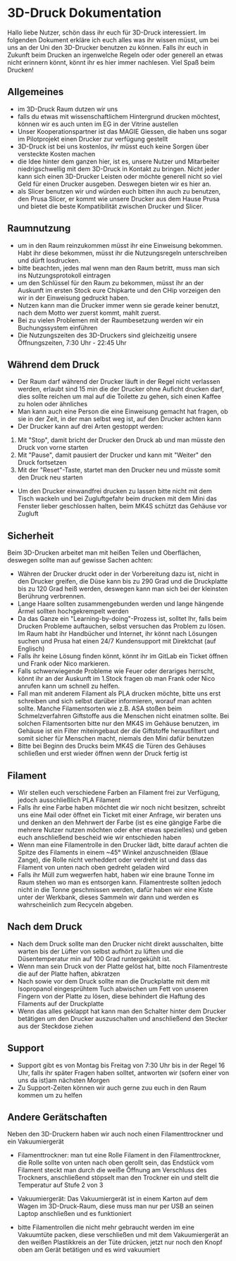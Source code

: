# 3D-Druck Dokumentation

Hallo liebe Nutzer,
schön dass ihr euch für 3D-Druck interessiert. Im folgenden Dokument erkläre ich euch alles was ihr wissen müsst, um bei uns an der Uni den 3D-Drucker benutzen zu können. Falls ihr euch in Zukunft beim Drucken an irgenwelche Regeln oder oder generell an etwas nicht erinnern könnt, könnt ihr es hier immer nachlesen.
Viel Spaß beim Drucken!

## Allgemeines
- im 3D-Druck Raum dutzen wir uns
- falls du etwas mit wissenschaftlichem Hintergrund drucken möchtest, können wir es auch unten im EG in der Vitrine austellen
- Unser Kooperationspartner ist das MAGIE Giessen, die haben uns sogar im Pilotprojekt einen Drucker zur verfügung gestellt
- 3D-Druck ist bei uns kostenlos, ihr müsst euch keine Sorgen über versteckte Kosten machen
- die Idee hinter dem ganzen hier, ist es, unsere Nutzer und Mitarbeiter niedrigschwellig mit dem 3D-Druck in Kontakt zu bringen. Nicht jeder kann sich einen 3D-Drucker Leisten oder möchte generell nicht so viel Geld für einen Drucker ausgeben. Deswegen bieten wir es hier an.
- als Slicer benutzen wir und würden euch bitten ihn auch zu benutzen, den Prusa Slicer, er kommt wie unsere Drucker aus dem Hause Prusa und bietet die beste Kompatibilität zwischen Drucker und Slicer.

## Raumnutzung
- um in den Raum reinzukommen müsst ihr eine Einweisung bekommen. Habt ihr diese bekommen, müsst ihr die Nutzungsregeln unterschreiben und dürft losdrucken.
- bitte beachten, jedes mal wenn man den Raum betritt, muss man sich ins Nutzungsprotokoll eintragen
- um den Schlüssel für den Raum zu bekommen, müsst ihr an der Auskunft im ersten Stock eure Chipkarte und den CHip vorzeigen den wir in der Einweisung gedruckt haben.
- Nutzen kann man die Drucker immer wenn sie gerade keiner benutzt, nach dem Motto wer zuerst kommt, mahlt zuerst.
- Bei zu vielen Problemen mit der Raumbesetzung werden wir ein Buchungssystem einführen
- Die Nutzungszeiten des 3D-Druckers sind gleichzeitig unsere Öffnungszeiten, 7:30 Uhr - 22:45 Uhr

## Während dem Druck
- Der Raum darf während der Drucker läuft in der Regel nicht verlassen werden, erlaubt sind 15 min die der Drucker ohne Auficht drucken darf, dies sollte reichen um mal auf die Toilette zu gehen, sich einen Kaffee zu holen oder ähnliches
- Man kann auch eine Person die eine Einweisung gemacht hat fragen, ob sie in der Zeit, in der man selbst weg ist, auf den Drucker achten kann 
- Der Drucker kann auf drei Arten gestoppt werden: 
1. Mit "Stop", damit bricht der Drucker den Druck ab und man müsste den Druck von vorne starten
2. Mit "Pause", damit pausiert der Drucker und kann mit "Weiter" den Druck fortsetzen
3. Mit der "Reset"-Taste, startet man den Drucker neu und müsste somit den Druck neu starten
- Um den Drucker einwandfrei drucken zu lassen bitte nicht mit dem Tisch wackeln und bei Zugluftgefahr beim drucken mit dem Mini das Fenster lieber geschlossen halten, beim MK4S schützt das Gehäuse vor Zugluft

## Sicherheit
Beim 3D-Drucken arbeitet man mit heißen Teilen und Oberflächen, deswegen sollte man auf gewisse Sachen achten:

- Währen der Drucker druckt oder in der Vorbereitung dazu ist, nicht in den Drucker greifen, die Düse kann bis zu 290 Grad und die Druckplatte bis zu 120 Grad heiß werden, deswegen kann man sich bei der kleinsten Berührung verbrennen.
- Lange Haare sollten zusammengebunden werden und lange hängende Ärmel sollten hochgekrempelt werden
- Da das Ganze ein "Learning-by-doing"-Prozess ist, solltet Ihr, falls beim Drucken Probleme auftauchen, selbst versuchen das Problem zu lösen. Im Raum habt ihr Handbücher und Internet, ihr könnt nach Lösungen suchen und Prusa hat einen 24/7 Kundensupport mit Direktchat (auf Englisch)
- Falls ihr keine Lösung finden könnt, könnt ihr im GitLab ein Ticket öffnen und Frank oder Nico markieren.
- Falls schwerwiegende Probleme wie Feuer oder derariges herrscht, könnt ihr an der Auskunft im 1.Stock fragen ob man Frank oder Nico anrufen kann um schnell zu helfen.
- Fall man mit anderem Filament als PLA drucken möchte, bitte uns erst schreiben und sich selbst darüber informieren, worauf man achten sollte. Manche Filamentsorten wie z.B. ASA stoßen beim Schmelzverfahren Giftstoffe aus die Menschen nicht einatmen sollte. Bei solchen Filamentsorten bitte nur den MK4S im Gehäuse benutzen, im Gehäuse ist ein Filter miteingebaut der die Giftstoffe herausfiltert und somit sicher für Menschen macht, niemals den Mini dafür benutzen
- Bitte bei Beginn des Drucks beim MK4S die Türen des Gehäuses schließen und erst wieder öffnen wenn der Druck fertig ist

## Filament
- Wir stellen euch verschiedene Farben an Filament frei zur Verfügung, jedoch ausschließlich PLA Filament
- Falls ihr eine Farbe haben möchtet die wir noch nicht besitzen, schreibt uns eine Mail oder öffnet ein Ticket mit einer Anfrage, wir beraten uns und denken an den Mehrwert der Farbe (ist es eine gängige Farbe die mehrere Nutzer nutzen möchten oder eher etwas spezielles) und geben euch anschließend bescheid wie wir entschieden haben
- Wenn man eine Filamentrolle in den Drucker lädt, bitte darauf achten die Spitze des Filaments in einem ~45° Winkel anzuschneiden (Blaue Zange), die Rolle nicht verheddert oder verdreht ist und dass das Filament von unten nach oben gedreht geladen wird
- Falls ihr Müll zum wegwerfen habt, haben wir eine braune Tonne im Raum stehen wo man es entsorgen kann. Filamentreste sollten jedoch nicht in die Tonne geschmissen werden, dafür haben wir eine Kiste unter der Werkbank, dieses Sammeln wir dann und werden es wahrscheinlich zum Recyceln abgeben.

## Nach dem Druck
- Nach dem Druck sollte man den Drucker nicht direkt ausschalten, bitte warten bis der Lüfter von selbst aufhört zu lüften und die Düsentemperatur min auf 100 Grad runtergekühlt ist.
- Wenn man sein Druck von der Platte gelöst hat, bitte noch Filamentreste die auf der Platte haften, abkratzen
- Nach sowie vor dem Druck sollte man die Druckplatte mit dem mit Isopropanol eingesprühtem Tuch abwischen um Fett von unseren Fingern von der Platte zu lösen, diese behindert die Haftung des Filaments auf der Druckplatte
- Wenn das alles geklappt hat kann man den Schalter hinter dem Drucker betätigen um den Drucker auszuschalten und anschließend den Stecker aus der Steckdose ziehen

## Support
- Support gibt es von Montag bis Freitag von 7:30 Uhr bis in der Regel 16 Uhr, falls ihr später Fragen haben solltet, antworten wir (sofern einer von uns da ist)am nächsten Morgen
- Zu Support-Zeiten können wir auch gerne zuu euch in den Raum kommen um zu helfen

## Andere Gerätschaften
Neben den 3D-Druckern haben wir auch noch einen Filamenttrockner und ein Vakuumiergerät

- Filamenttrockner: man tut eine Rolle Filament in den Filamenttrockner, die Rolle sollte von unten nach oben gerollt sein, das Endstück vom Filament steckt man durch die weiße Öffnung am Verschluss des Trockners,
anschließend stöpselt man den Trockner ein und stellt die Temperatur auf Stufe 2 von 3

- Vakuumiergerät: Das Vakuumiergerät ist in einem Karton auf dem Wagen im 3D-Druck-Raum, diese muss man nur per USB an seinen Laptop anschließen und es funktioniert
- bitte Filamentrollen die nicht mehr gebraucht werden im eine Vakuumtüte packen, diese verschließen und mit dem Vakuumiergerät an den weißen Plastikkreis an der Tüte drücken, jetzt nur noch den Knopf oben am Gerät betätigen und es wird vakuumiert